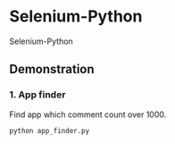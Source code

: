 # Selenium-Python
Selenium-Python


## Demonstration

### 1. App finder
Find app which comment count over 1000.

```
python app_finder.py
```